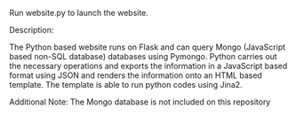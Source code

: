 Run website.py to launch the website.



Description:

The Python based website runs on Flask and can query Mongo (JavaScript based non-SQL database) databases using Pymongo. Python carries out the necessary operations and exports the information in a JavaScript based format using JSON and renders the information onto an HTML based template. The template is able to run python codes using Jina2.

Additional Note:
The Mongo database is not included on this repository
